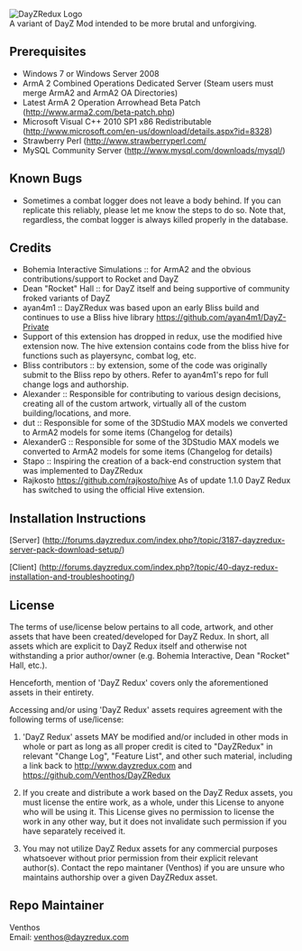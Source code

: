 ![DayZRedux Logo](http://forums.dayzredux.com/public/style_images/mystic/logo.png)        
A variant of DayZ Mod intended to be more brutal and unforgiving.

Prerequisites
-------------

 - Windows 7 or Windows Server 2008
 - ArmA 2 Combined Operations Dedicated Server (Steam users must merge ArmA2 and ArmA2 OA Directories)
 - Latest ArmA 2 Operation Arrowhead Beta Patch (http://www.arma2.com/beta-patch.php)
 - Microsoft Visual C++ 2010 SP1 x86 Redistributable (http://www.microsoft.com/en-us/download/details.aspx?id=8328)
 - Strawberry Perl (http://www.strawberryperl.com/
 - MySQL Community Server (http://www.mysql.com/downloads/mysql/)

Known Bugs
----------
 - Sometimes a combat logger does not leave a body behind.  If you can replicate this reliably, please let me know the steps to do so.  Note that, regardless, the combat logger is always killed properly in the database.

Credits
-------
 - Bohemia Interactive Simulations :: for ArmA2 and the obvious contributions/support to Rocket and DayZ
 - Dean "Rocket" Hall :: for DayZ itself and being supportive of community froked variants of DayZ
 - ayan4m1 :: DayZRedux was based upon an early Bliss build and continues to use a Bliss hive library https://github.com/ayan4m1/DayZ-Private 
 - Support of this extension has dropped in redux, use the modified hive extension now. The hive extension contains code from the bliss hive for functions such as playersync, combat log, etc.
 - Bliss contributors :: by extension, some of the code was originally submit to the Bliss repo by others.  Refer to ayan4m1's repo for full change logs and authorship.
 - Alexander :: Responsible for contributing to various design decisions, creating all of the custom artwork, virtually all of the custom building/locations, and more.
 - dut :: Responsible for some of the 3DStudio MAX models we converted to ArmA2 models for some items (Changelog for details)
 - AlexanderG :: Responsible for some of the 3DStudio MAX models we converted to ArmA2 models for some items (Changelog for details)
 - Stapo :: Inspiring the creation of a back-end construction system that was implemented to DayZRedux
 - Rajkosto https://github.com/rajkosto/hive As of update 1.1.0 DayZ Redux has switched to using the official Hive extension.

Installation Instructions
-------------------------
[Server] (http://forums.dayzredux.com/index.php?/topic/3187-dayzredux-server-pack-download-setup/)


[Client] (http://forums.dayzredux.com/index.php?/topic/40-dayz-redux-installation-and-troubleshooting/)

License
-------
The terms of use/license below pertains to all code, artwork, and other assets that have
been created/developed for DayZ Redux.  In short, all assets which are explicit to DayZ
Redux itself and otherwise not withstanding a prior author/owner (e.g. Bohemia
Interactive, Dean "Rocket" Hall, etc.).

Henceforth, mention of 'DayZ Redux' covers only the aforementioned assets in their entirety.

Accessing and/or using 'DayZ Redux' assets requires agreement with the following terms
of use/license:

1) 'DayZ Redux' assets MAY be modified and/or included in other mods in whole or part as long as all proper credit
is cited to "DayZRedux" in relevant "Change Log", "Feature List", and other such material, including a link back to
http://www.dayzredux.com and https://github.com/Venthos/DayZRedux

2) If you create and distribute a work based on the DayZ Redux assets, you must license the entire work, as a whole,
under this License to anyone who will be using it. This License gives no permission to license the work in any other
way, but it does not invalidate such permission if you have separately received it.

3) You may not utilize DayZ Redux assets for any commercial purposes whatsoever without prior permission from their explicit
relevant author(s).  Contact the repo maintaner (Venthos) if you are unsure who maintains authorship over a given DayZRedux asset.

Repo Maintainer
---------------
Venthos    
Email: venthos@dayzredux.com
